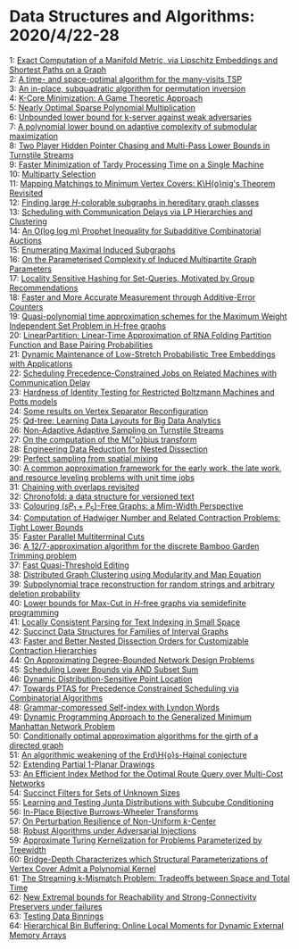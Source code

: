 # Data Structures and Algorithms: 2020/4/22-28  
1: [Exact Computation of a Manifold Metric, via Lipschitz Embeddings and  Shortest Paths on a Graph](https://doi.org/10.48550/arXiv.1709.07797)  
2: [A time- and space-optimal algorithm for the many-visits TSP](https://doi.org/10.48550/arXiv.1804.06361)  
3: [An in-place, subquadratic algorithm for permutation inversion](https://doi.org/10.48550/arXiv.1901.01926)  
4: [K-Core Minimization: A Game Theoretic Approach](https://doi.org/10.48550/arXiv.1901.02166)  
5: [Nearly Optimal Sparse Polynomial Multiplication](https://doi.org/10.48550/arXiv.1901.09355)  
6: [Unbounded lower bound for k-server against weak adversaries](https://doi.org/10.48550/arXiv.1911.01592)  
7: [A polynomial lower bound on adaptive complexity of submodular  maximization](https://doi.org/10.48550/arXiv.2002.09130)  
8: [Two Player Hidden Pointer Chasing and Multi-Pass Lower Bounds in  Turnstile Streams](https://doi.org/10.48550/arXiv.2002.12856)  
9: [Faster Minimization of Tardy Processing Time on a Single Machine](https://doi.org/10.48550/arXiv.2003.07104)  
10: [Multiparty Selection](https://doi.org/10.48550/arXiv.2004.05548)  
11: [Mapping Matchings to Minimum Vertex Covers: K\H{o}nig's Theorem  Revisited](https://doi.org/10.48550/arXiv.2004.08636)  
12: [Finding large $H$-colorable subgraphs in hereditary graph classes](https://doi.org/10.48550/arXiv.2004.09425)  
13: [Scheduling with Communication Delays via LP Hierarchies and Clustering](https://doi.org/10.48550/arXiv.2004.09682)  
14: [An O(log log m) Prophet Inequality for Subadditive Combinatorial  Auctions](https://doi.org/10.48550/arXiv.2004.09784)  
15: [Enumerating Maximal Induced Subgraphs](https://doi.org/10.48550/arXiv.2004.09885)  
16: [On the Parameterised Complexity of Induced Multipartite Graph Parameters](https://doi.org/10.48550/arXiv.2004.09938)  
17: [Locality Sensitive Hashing for Set-Queries, Motivated by Group  Recommendations](https://doi.org/10.48550/arXiv.2004.07286)  
18: [Faster and More Accurate Measurement through Additive-Error Counters](https://doi.org/10.48550/arXiv.2004.10332)  
19: [Quasi-polynomial time approximation schemes for the Maximum Weight  Independent Set Problem in H-free graphs](https://doi.org/10.48550/arXiv.1907.04585)  
20: [LinearPartition: Linear-Time Approximation of RNA Folding Partition  Function and Base Pairing Probabilities](https://doi.org/10.48550/arXiv.1912.13190)  
21: [Dynamic Maintenance of Low-Stretch Probabilistic Tree Embeddings with  Applications](https://doi.org/10.48550/arXiv.2004.10319)  
22: [Scheduling Precedence-Constrained Jobs on Related Machines with  Communication Delay](https://doi.org/10.48550/arXiv.2004.10776)  
23: [Hardness of Identity Testing for Restricted Boltzmann Machines and Potts  models](https://doi.org/10.48550/arXiv.2004.10805)  
24: [Some results on Vertex Separator Reconfiguration](https://doi.org/10.48550/arXiv.2004.10873)  
25: [Qd-tree: Learning Data Layouts for Big Data Analytics](https://doi.org/10.48550/arXiv.2004.10898)  
26: [Non-Adaptive Adaptive Sampling on Turnstile Streams](https://doi.org/10.48550/arXiv.2004.10969)  
27: [On the computation of the M{\"o}bius transform](https://doi.org/10.48550/arXiv.2004.11146)  
28: [Engineering Data Reduction for Nested Dissection](https://doi.org/10.48550/arXiv.2004.11315)  
29: [Perfect sampling from spatial mixing](https://doi.org/10.48550/arXiv.1907.06033)  
30: [A common approximation framework for the early work, the late work, and  resource leveling problems with unit time jobs](https://doi.org/10.48550/arXiv.1909.11086)  
31: [Chaining with overlaps revisited](https://doi.org/10.48550/arXiv.2001.06864)  
32: [Chronofold: a data structure for versioned text](https://doi.org/10.48550/arXiv.2002.09511)  
33: [Colouring $(sP_1+P_5)$-Free Graphs: a Mim-Width Perspective](https://doi.org/10.48550/arXiv.2004.05022)  
34: [Computation of Hadwiger Number and Related Contraction Problems: Tight  Lower Bounds](https://doi.org/10.48550/arXiv.2004.11621)  
35: [Faster Parallel Multiterminal Cuts](https://doi.org/10.48550/arXiv.2004.11666)  
36: [A 12/7-approximation algorithm for the discrete Bamboo Garden Trimming  problem](https://doi.org/10.48550/arXiv.2004.11731)  
37: [Fast Quasi-Threshold Editing](https://doi.org/10.48550/arXiv.1504.07379)  
38: [Distributed Graph Clustering using Modularity and Map Equation](https://doi.org/10.48550/arXiv.1710.09605)  
39: [Subpolynomial trace reconstruction for random strings and arbitrary  deletion probability](https://doi.org/10.48550/arXiv.1801.04783)  
40: [Lower bounds for Max-Cut in $H$-free graphs via semidefinite programming](https://doi.org/10.48550/arXiv.1810.10044)  
41: [Locally Consistent Parsing for Text Indexing in Small Space](https://doi.org/10.48550/arXiv.1812.00359)  
42: [Succinct Data Structures for Families of Interval Graphs](https://doi.org/10.48550/arXiv.1902.09228)  
43: [Faster and Better Nested Dissection Orders for Customizable Contraction  Hierarchies](https://doi.org/10.48550/arXiv.1906.11811)  
44: [On Approximating Degree-Bounded Network Design Problems](https://doi.org/10.48550/arXiv.1907.11404)  
45: [Scheduling Lower Bounds via AND Subset Sum](https://doi.org/10.48550/arXiv.2003.07113)  
46: [Dynamic Distribution-Sensitive Point Location](https://doi.org/10.48550/arXiv.2003.08288)  
47: [Towards PTAS for Precedence Constrained Scheduling via Combinatorial  Algorithms](https://doi.org/10.48550/arXiv.2004.01231)  
48: [Grammar-compressed Self-index with Lyndon Words](https://doi.org/10.48550/arXiv.2004.05309)  
49: [Dynamic Programming Approach to the Generalized Minimum Manhattan  Network Problem](https://doi.org/10.48550/arXiv.2004.11166)  
50: [Conditionally optimal approximation algorithms for the girth of a  directed graph](https://doi.org/10.48550/arXiv.2004.11445)  
51: [An algorithmic weakening of the Erd\H{o}s-Hajnal conjecture](https://doi.org/10.48550/arXiv.2004.12166)  
52: [Extending Partial 1-Planar Drawings](https://doi.org/10.48550/arXiv.2004.12222)  
53: [An Efficient Index Method for the Optimal Route Query over Multi-Cost  Networks](https://doi.org/10.48550/arXiv.2004.12424)  
54: [Succinct Filters for Sets of Unknown Sizes](https://doi.org/10.48550/arXiv.2004.12465)  
55: [Learning and Testing Junta Distributions with Subcube Conditioning](https://doi.org/10.48550/arXiv.2004.12496)  
56: [In-Place Bijective Burrows-Wheeler Transforms](https://doi.org/10.48550/arXiv.2004.12590)  
57: [On Perturbation Resilience of Non-Uniform $k$-Center](https://doi.org/10.48550/arXiv.2004.12633)  
58: [Robust Algorithms under Adversarial Injections](https://doi.org/10.48550/arXiv.2004.12667)  
59: [Approximate Turing Kernelization for Problems Parameterized by Treewidth](https://doi.org/10.48550/arXiv.2004.12683)  
60: [Bridge-Depth Characterizes which Structural Parameterizations of Vertex  Cover Admit a Polynomial Kernel](https://doi.org/10.48550/arXiv.2004.12865)  
61: [The Streaming k-Mismatch Problem: Tradeoffs between Space and Total Time](https://doi.org/10.48550/arXiv.2004.12881)  
62: [New Extremal bounds for Reachability and Strong-Connectivity Preservers  under failures](https://doi.org/10.48550/arXiv.2004.12890)  
63: [Testing Data Binnings](https://doi.org/10.48550/arXiv.2004.12893)  
64: [Hierarchical Bin Buffering: Online Local Moments for Dynamic External  Memory Arrays](https://doi.org/10.48550/arXiv.cs/0610128)  